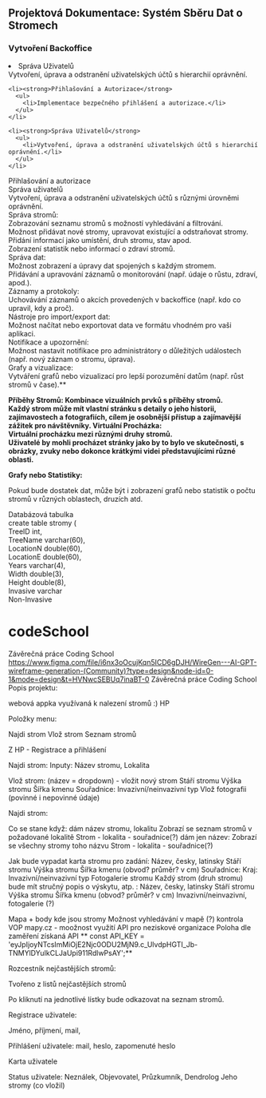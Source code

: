 <h2>Projektová Dokumentace: Systém Sběru Dat o Stromech</h2>
<h3>Vytvoření Backoffice</h3>
<li>Správa Uživatelů</li>
Vytvoření, úprava a odstranění uživatelských účtů s hierarchií oprávnění.
 
    <li><strong>Přihlašování a Autorizace</strong>
      <ul>
        <li>Implementace bezpečného přihlášení a autorizace.</li>
      </ul>
    </li>

    <li><strong>Správa Uživatelů</strong>
      <ul>
        <li>Vytvoření, úprava a odstranění uživatelských účtů s hierarchií oprávnění.</li>
      </ul>
    </li>
  </ol>

Přihlašování a autorizace<br>
Správa uživatelů<br>
Vytvoření, úprava a odstranění uživatelských účtů s různými úrovněmi oprávnění.<br>
Správa stromů:<br>
Zobrazování seznamu stromů s možností vyhledávání a filtrování.<br>
Možnost přidávat nové stromy, upravovat existující a odstraňovat stromy.<br>
Přidání informací jako umístění, druh stromu, stav apod.<br>
Zobrazení statistik nebo informací o zdraví stromů.<br>
Správa dat:<br>
Možnost zobrazení a úpravy dat spojených s každým stromem.<br>
Přidávání a upravování záznamů o monitorování (např. údaje o růstu, zdraví, apod.).<br>
Záznamy a protokoly:<br>
Uchovávání záznamů o akcích provedených v backoffice (např. kdo co upravil, kdy a proč).<br>
Nástroje pro import/export dat:<br>
Možnost načítat nebo exportovat data ve formátu vhodném pro vaši aplikaci.<br>
Notifikace a upozornění:<br>
Možnost nastavit notifikace pro administrátory o důležitých událostech (např. nový záznam o stromu, úprava).<br>
Grafy a vizualizace:<br>
Vytváření grafů nebo vizualizací pro lepší porozumění datům (např. růst stromů v čase).**


**Příběhy Stromů:
Kombinace vizuálních prvků s příběhy stromů.<br> Každý strom může mít vlastní stránku s detaily o jeho historii, zajímavostech a fotografiích, cílem je osobnější přístup a zajímavější zážitek pro návštěvníky.
Virtuální Procházka:<br>
Virtuální procházku mezi různými druhy stromů.<br>Uživatelé by mohli procházet stránky jako by to bylo ve skutečnosti, s obrázky, zvuky nebo dokonce krátkými videi představujícími různé oblasti.**


**Grafy nebo Statistiky:**

Pokud bude dostatek dat, může být i  zobrazení grafů nebo statistik o počtu stromů v různých oblastech, druzích atd.

Databázová tabulka <br>
create table stromy (<br>
TreeID int,<br>
TreeName varchar(60),<br>
LocationN double(60),<br>
LocationE double(60),<br>
Years varchar(4),<br>
Width double(3),<br>
Height double(8),<br>
Invasive varchar <br>
Non-Invasive  <br>

# codeSchool
Závěrečná práce  Coding School
https://www.figma.com/file/i6nx3oOcujKqn5ICD6gDJH/WireGen---AI-GPT-wireframe-generation-(Community)?type=design&node-id=0-1&mode=design&t=HVNwcSEBUq7inaBT-0 
Závěrečná práce Coding School Popis projektu:

webová appka využívaná k nalezení stromů :) HP

Položky menu:

Najdi strom Vlož strom Seznam stromů

Z HP - Registrace a přihlášení

Najdi strom: Inputy: Název stromu, Lokalita

Vlož strom: (název = dropdown) - vložit nový strom Stáří stromu Výška stromu Šířka kmenu Souřadnice: Invazivní/neinvazivní typ Vlož fotografii (povinné i nepovinné údaje)

Najdi strom:

Co se stane když: dám název stromu, lokalitu Zobrazí se seznam stromů v požadované lokalitě Strom - lokalita - souřadnice(?) dám jen název: Zobrazí se všechny stromy toho názvu Strom - lokalita - souřadnice(?)

Jak bude vypadat karta stromu pro zadání: Název, česky, latinsky Stáří stromu Výška stromu Šířka kmenu (obvod? průměr? v cm) Souřadnice: Kraj: Invazivní/neinvazivní typ Fotogalerie stromu
Každý strom (druh stromu) bude mít stručný popis o výskytu, atp. : Název, česky, latinsky Stáří stromu Výška stromu Šířka kmenu (obvod? průměr? v cm)  Invazivní/neinvazivní, fotogalerie (?)


Mapa + body kde jsou stromy Možnost vyhledávání v mapě (?) kontrola VOP mapy.cz - moožnost využití API pro neziskové organizace Poloha dle zaměření
získaná API ** const API_KEY = 'eyJpIjoyNTcsImMiOjE2Njc0ODU2MjN9.c_UlvdpHGTI_Jb-TNMYlDYuIkCLJaUpi911RdlwPsAY';**

Rozcestník nejčastějších stromů:

Tvořeno z listů nejčastějších stromů

Po kliknutí na jednotlivé lístky bude odkazovat na seznam stromů.

Registrace uživatele:

Jméno, příjmení, mail,

Přihlášení uživatele: mail, heslo, zapomenuté heslo

Karta uživatele

Status uživatele: Neználek, Objevovatel, Průzkumník, Dendrolog Jeho stromy (co vložil)
